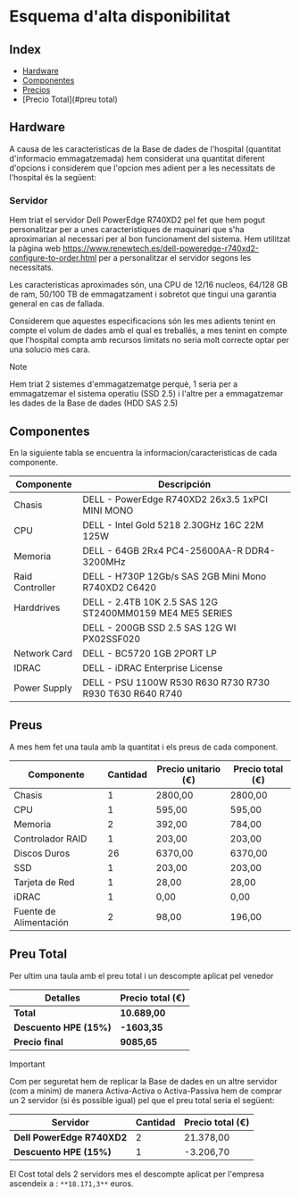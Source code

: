 # Esquema d'alta disponibilitat
## Index
-   [Hardware](#hardware)
-   [Componentes](#componentes)
-   [Precios](#preus)
-   [Precio Total](#preu total) 

## Hardware

A causa de les caracteristicas de la Base de dades de l'hospital (quantitat d'informacio emmagatzemada) hem considerat una quantitat diferent d'opcions i considerem que l'opcion mes adient per a les necessitats de l'hospital és la següent:

### Servidor

Hem triat el servidor Dell PowerEdge R740XD2 pel fet que hem pogut personalitzar per a unes caracteristiques de maquinari que s'ha aproximarian al necessari per al bon funcionament del sistema. Hem utilitzat la pàgina web https://www.renewtech.es/dell-poweredge-r740xd2-configure-to-order.html per a personalitzar el servidor segons les necessitats.

Les caracteristicas aproximades són, una CPU de 12/16 nucleos, 64/128 GB de ram, 50/100 TB de emmagatzament i sobretot que tingui una garantia general en cas de fallada.

Considerem que aquestes especificacions són les mes adients tenint en compte el volum de dades amb el qual es treballés, a mes tenint en compte que l'hospital compta amb recursos limitats no seria molt correcte optar per una solucio mes cara.

> [!NOTE]  
> Hem triat 2 sistemes d'emmagatzematge perquè, 1 seria per a emmagatzemar el sistema operatiu (SSD 2.5)
> i l'altre per a emmagatzemar les dades de la Base de dades (HDD SAS 2.5)
## Componentes
En la siguiente tabla se encuentra la informacion/caracteristicas de cada componente.

| Componente      | Descripción                                                                         |
|-----------------|-------------------------------------------------------------------------------------|
| Chasis          | DELL - PowerEdge R740XD2 26x3.5 1xPCI MINI MONO                                    |
| CPU             | DELL - Intel Gold 5218 2.30GHz 16C 22M 125W                                         |
| Memoria         | DELL - 64GB 2Rx4 PC4-25600AA-R DDR4-3200MHz                        |
| Raid Controller | DELL - H730P 12Gb/s SAS 2GB Mini Mono R740XD2 C6420                                 |
| Harddrives      | DELL - 2.4TB 10K 2.5 SAS 12G ST2400MM0159 ME4 ME5 SERIES         |
|                 | DELL - 200GB SSD 2.5 SAS 12G WI PX02SSF020                                           |
| Network Card    | DELL - BC5720 1GB 2PORT LP                                                          |
| IDRAC           | DELL - iDRAC Enterprise License                                                     |
| Power Supply    | DELL - PSU 1100W R530 R630 R730 R730 R930 T630 R640 R740              |

## Preus

A mes hem fet una taula amb la quantitat i els preus de cada component.

| Componente        | Cantidad | Precio unitario (€) | Precio total (€) |
|-------------------|----------|---------------------|------------------|
| Chasis            | 1        | 2800,00             | 2800,00          |
| CPU               | 1        | 595,00              | 595,00           |
| Memoria           | 2        | 392,00              | 784,00           |
| Controlador RAID  | 1        | 203,00              | 203,00           |
| Discos Duros      | 26       | 6370,00             | 6370,00          |
| SSD               | 1        | 203,00              | 203,00           |
| Tarjeta de Red    | 1        | 28,00               | 28,00            |
| iDRAC             | 1        | 0,00                | 0,00             |
| Fuente de Alimentación | 2   | 98,00               | 196,00           |

## Preu Total

Per ultim una taula amb el preu total i un descompte aplicat pel venedor

| Detalles          |   Precio total (€) |
|-------------------|--------------------|
| **Total**         |  **10.689,00**    |
| **Descuento HPE (15%)**|  **-1603,35**     |
| **Precio final**  |  **9085,65**      |

> [!IMPORTANT]  
> Com per seguretat hem de replicar la Base de dades en un altre servidor (com a minim)
> de manera Activa-Activa o Activa-Passiva hem de comprar un 2 servidor (si és possible igual)
> pel que el preu total seria el següent:

| Servidor                   | Cantidad | Precio total (€) |
|----------------------------|----------|------------------|
| **Dell PowerEdge R740XD2**| 2        | 21.378,00        |
| **Descuento HPE (15%)**   | 1         | -3.206,70        |

El Cost total dels 2 servidors mes el descompte aplicat per l'empresa ascendeix a : ``` **18.171,3** ``` euros.
